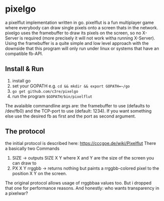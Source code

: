 # pixelgo
a pixelflut implementation written in go. pixelflut is a fun multiplayer game where everybody can draw single pixels onto a screen thats in the network. pixelgo uses the framebuffer to draw its pixels on the screen, so no X-Server is required (more precisely it will not work witha running X-Server). Using the framebuffer is a quite simple and low level approach with the downside that this program will only run under linux or systems that have an compatible fb-API.
## Install & Run
1. install go
2. set your GOPATH e.g. ```cd && mkdir && export GOPATH=~/go```
3. ```go get github.com/c3re/pixelgo```
4. run the program ```$GOPATH/bin/pixelflut```

The avalaible commandline args are: the framebuffer to use (defaults to /dev/fb0) and the TCP-port to use (default: 1234). If you want something else use the desired fb as first and the port as second argument.

## The protocol
the initial protocol is described here: https://cccgoe.de/wiki/Pixelflut
There a basically two Commands

1. SIZE -> outputs SIZE X Y where X and Y are the size of the screen you can draw to
2. PX X Y rrggbb -> returns nothing but paints a rrggbb-colored pixel to the position X Y on the screen.

The original protocol allows usage of rrggbbaa values too. But i dropped that one for performance reasons. And honestly: who wants transparency in a pixelwar?
